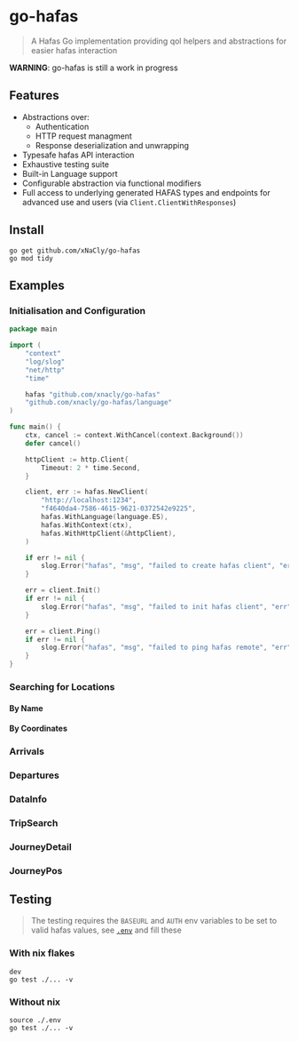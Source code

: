 # go-hafas

> A Hafas Go implementation providing qol helpers and abstractions for easier hafas interaction

**WARNING**: go-hafas is still a work in progress

## Features

- Abstractions over:
  - Authentication
  - HTTP request managment
  - Response deserialization and unwrapping
- Typesafe hafas API interaction
- Exhaustive testing suite
- Built-in Language support
- Configurable abstraction via functional modifiers
- Full access to underlying generated HAFAS types and endpoints for advanced
  use and users (via `Client.ClientWithResponses`)

## Install

```shell
go get github.com/xNaCly/go-hafas
go mod tidy
```

## Examples

### Initialisation and Configuration

```go
package main

import (
	"context"
	"log/slog"
	"net/http"
	"time"

	hafas "github.com/xnacly/go-hafas"
	"github.com/xnacly/go-hafas/language"
)

func main() {
	ctx, cancel := context.WithCancel(context.Background())
	defer cancel()

	httpClient := http.Client{
		Timeout: 2 * time.Second,
	}

	client, err := hafas.NewClient(
		"http://localhost:1234",
		"f4640da4-7586-4615-9621-0372542e9225",
		hafas.WithLanguage(language.ES),
		hafas.WithContext(ctx),
		hafas.WithHttpClient(&httpClient),
	)

	if err != nil {
		slog.Error("hafas", "msg", "failed to create hafas client", "err", err)
	}

	err = client.Init()
	if err != nil {
		slog.Error("hafas", "msg", "failed to init hafas client", "err", err)
	}

	err = client.Ping()
	if err != nil {
		slog.Error("hafas", "msg", "failed to ping hafas remote", "err", err)
	}
}
```

### Searching for Locations

#### By Name

#### By Coordinates

### Arrivals

### Departures

### DataInfo

### TripSearch

### JourneyDetail

### JourneyPos

## Testing

> The testing requires the `BASEURL` and `AUTH` env variables to be set to
> valid hafas values, see [`.env`](./.env) and fill these

### With nix flakes

```shell
dev
go test ./... -v
```

### Without nix

```shell
source ./.env
go test ./... -v
```
